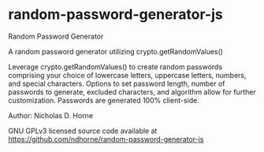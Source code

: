 # random-password-generator-js
Random Password Generator

A random password generator utilizing crypto.getRandomValues()

Leverage crypto.getRandomValues() to create random passwords comprising your choice of lowercase letters, uppercase letters, numbers, and special characters. Options to set password length, number of passwords to generate, excluded characters, and algorithm allow for further customization. Passwords are generated 100% client-side.

Author: Nicholas D. Horne

GNU GPLv3 licensed source code available at https://github.com/ndhorne/random-password-generator-js
